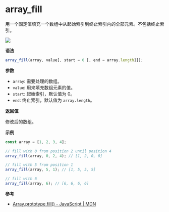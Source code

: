 # array_fill

用一个固定值填充一个数组中从起始索引到终止索引内的全部元素。不包括终止索引。

![](https://img.shields.io/badge/-Array-blue)

**语法**

```js
array_fill(array, value[, start = 0 [, end = array.length]]);
```

**参数**

- `array`: 需要处理的数组。
- `value`: 用来填充数组元素的值。
- `start`: 起始索引，默认值为 0。
- `end`: 终止索引，默认值为 `array.length`。

**返回值**

修改后的数组。

**示例**

```js
const array = [1, 2, 3, 4];

// fill with 0 from position 2 until position 4
array_fill(array, 0, 2, 4); // [1, 2, 0, 0]

// fill with 5 from position 1
array_fill(array, 5, 1); // [1, 5, 5, 5]

// fill with 6
array_fill(array, 6); // [6, 6, 6, 6]
```

**参考**

- [Array.prototype.fill() - JavaScript | MDN](https://developer.mozilla.org/zh-CN/docs/Web/JavaScript/Reference/Global_Objects/Array/fill)
